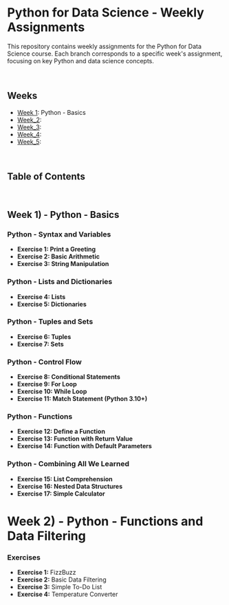# Python for Data Science - Weekly Assignments

This repository contains weekly assignments for the Python for Data Science course. Each branch corresponds to a specific week's assignment, focusing on key Python and data science concepts.

<br>
<be>

## Weeks

- [Week 1](https://github.com/VictorSnorri/PythonForDataScience/Assignment_1): Python - Basics
- [Week_2](https://github.com/VictorSnorri/PythonForDatascience/Assignment_2):
- [Week_3](https://github.com/VictorSnorri/PythonForDatascience/Assignment_3):
- [Week_4](https://github.com/VictorSnorri/PythonForDatascience/Assignment_4):
- [Week_5](https://github.com/VictorSnorri/PythonForDatascience/Assignment_5):
<br>
<be>

## Table of Contents

<br>
<be>
  
## Week 1) - Python - Basics
  
### Python - Syntax and Variables
- **Exercise 1: Print a Greeting**
- **Exercise 2: Basic Arithmetic**
- **Exercise 3: String Manipulation**

###  Python - Lists and Dictionaries

- **Exercise 4: Lists**
- **Exercise 5: Dictionaries**

###  Python - Tuples and Sets

- **Exercise 6: Tuples**
- **Exercise 7: Sets**

###  Python - Control Flow

- **Exercise 8: Conditional Statements**
- **Exercise 9: For Loop**
- **Exercise 10: While Loop**
- **Exercise 11: Match Statement (Python 3.10+)**

### Python - Functions

- **Exercise 12: Define a Function**
- **Exercise 13: Function with Return Value**
- **Exercise 14: Function with Default Parameters**

### Python - Combining All We Learned

- **Exercise 15: List Comprehension**
- **Exercise 16: Nested Data Structures**
- **Exercise 17: Simple Calculator**

# Week 2) - Python - Functions and Data Filtering

### Exercises

- **Exercise 1:** FizzBuzz
- **Exercise 2:** Basic Data Filtering
- **Exercise 3:** Simple To-Do List
- **Exercise 4:** Temperature Converter
                   

